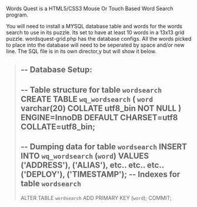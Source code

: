Words Quest is a HTML5/CSS3 Mouse Or Touch Based Word Search program.

You will need to install a MYSQL database table and words for
the words search to use in its puzzle. Its set to have at least
10 words in a 13x13 grid puzzle. wordsquest-grid.php has the
database configs.
All the words picked to place into the database will need to be
seperated by space and/or new line.
The SQL file is in its own director,y but will show it below.

> -- Database Setup:
> ----------------------------------------------------------
> -- Table structure for table `wordsearch`
> CREATE TABLE `wq_wordsearch` (
> `word` varchar(20) COLLATE utf8_bin NOT NULL
> ) ENGINE=InnoDB DEFAULT CHARSET=utf8 COLLATE=utf8_bin;
> --
> -- Dumping data for table `wordsearch`
> INSERT INTO `wq_wordsearch` (`word`) VALUES
> ('ADDRESS'),
> ('ALIAS'),
> etc.. etc.. etc..
> ('DEPLOY'),
> ('TIMESTAMP');
> -- Indexes for table `wordsearch`
> --
> ALTER TABLE `wordsearch`
> ADD PRIMARY KEY (`word`);
> COMMIT;
